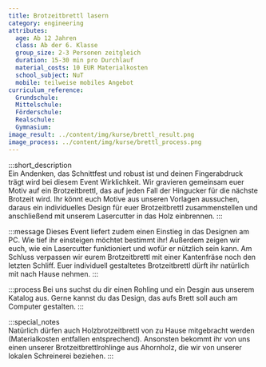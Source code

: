 ```yaml
---
title: Brotzeitbrettl lasern
category: engineering
attributes:
  age: Ab 12 Jahren
  class: Ab der 6. Klasse
  group_size: 2-3 Personen zeitgleich
  duration: 15-30 min pro Durchlauf
  material_costs: 10 EUR Materialkosten
  school_subject: NuT
  mobile: teilweise mobiles Angebot
curriculum_reference:
  Grundschule:   
  Mittelschule:
  Förderschule:
  Realschule:
  Gymnasium:
image_result: ../content/img/kurse/brettl_result.png
image_process: ../content/img/kurse/brettl_process.png
---
```

:::short_description  
Ein Andenken, das Schnittfest und robust ist und deinen Fingerabdruck trägt wird bei diesem Event Wirklichkeit. Wir gravieren gemeinsam euer Motiv auf ein Brotzeitbrettl, das auf jeden Fall der Hingucker für die nächste Brotzeit wird. Ihr könnt euch Motive aus unseren Vorlagen aussuchen, daraus ein individuelles Design für euer Brotzeitbrettl zusammenstellen und anschließend mit unserem Lasercutter in das Holz einbrennen.
:::

:::message
Dieses Event liefert zudem einen Einstieg in das Designen am PC. Wie tief ihr einsteigen möchtet bestimmt ihr! Außerdem zeigen wir euch, wie ein Lasercutter funktioniert und wofür er nützlich sein kann. Am Schluss verpassen wir eurem Brotzeitbrettl mit einer Kantenfräse noch den letzten Schliff. Euer individuell gestaltetes Brotzeitbrettl dürft ihr natürlich mit nach Hause nehmen.
:::  

:::process
Bei uns suchst du dir einen Rohling und ein Desgin aus unserem Katalog aus. Gerne kannst du das Design, das aufs Brett soll auch am Computer gestalten.
:::

:::special_notes  
Natürlich dürfen auch Holzbrotzeitbrettl von zu Hause mitgebracht werden (Materialkosten entfallen entsprechend). Ansonsten bekommt ihr von uns einen unserer Brotzeitbrettlrohlinge aus Ahornholz, die wir von unserer lokalen Schreinerei beziehen.
:::
